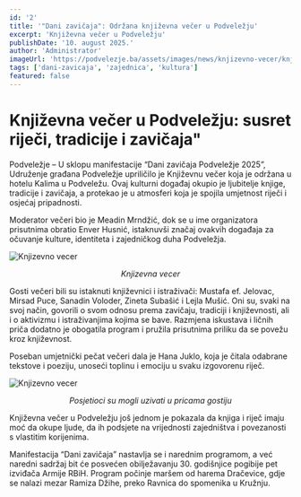 ```yaml
---
id: '2'
title: '"Dani zavičaja": Održana književna večer u Podveležju'
excerpt: 'Književna večer u Podveležju'
publishDate: '10. august 2025.'
author: 'Administrator'
imageUrl: 'https://podvelezje.ba/assets/images/news/knjizevno-vecer/knjizevno-vecer-1.jpeg'
tags: ['dani-zavicaja', 'zajednica', 'kultura']
featured: false
---
```


# Književna večer u Podveležju: susret riječi, tradicije i zavičaja"

Podveležje – U sklopu manifestacije “Dani zavičaja Podveležje 2025”, Udruženje građana Podveležje upriličilo je Književnu večer koja je održana u hotelu Kalima u Podveležu. Ovaj kulturni događaj okupio je ljubitelje knjige, tradicije i zavičaja, a protekao je u atmosferi koja je spojila umjetnost riječi i osjećaj pripadnosti.

Moderator večeri bio je Meadin Mrndžić, dok se u ime organizatora prisutnima obratio Enver Husnić, istaknuvši značaj ovakvih događaja za očuvanje kulture, identiteta i zajedničkog duha Podveležja.

![Knjizevno vecer](https://podvelezje.ba/assets/images/news/knjizevno-vecer/knjizevno-vecer-2.jpeg)<center>*Knjizevna vecer*</center>

Gosti večeri bili su istaknuti književnici i istraživači: Mustafa ef. Jelovac, Mirsad Puce, Sanadin Voloder, Zineta Subašić i Lejla Mušić. Oni su, svaki na svoj način, govorili o svom odnosu prema zavičaju, tradiciji i književnosti, ali i o aktivizmu i istraživanjima kojima se bave. Razmjena iskustava i ličnih priča dodatno je obogatila program i pružila prisutnima priliku da se povežu kroz književnost.

Poseban umjetnički pečat večeri dala je Hana Juklo, koja je čitala odabrane tekstove i poeziju, unoseći toplinu i emociju u svaku izgovorenu riječ.

![Knjizevno vecer](https://podvelezje.ba/assets/images/news/knjizevno-vecer/knjizevno-vecer-3.jpeg)<center>*Posjetioci su mogli uzivati u pricama gostiju*</center>

Književna večer u Podveležju još jednom je pokazala da knjiga i riječ imaju moć da okupe ljude, da ih podsjete na vrijednosti zajedništva i povezanosti s vlastitim korijenima.

Manifestacija “Dani zavičaja” nastavlja se i narednim programom, a već naredni sadržaj bit će posvećen obilježavanju 30. godišnjice pogibije pet izviđača Armije RBiH. Program počinje maršem od harema Dračevice, gdje se nalazi mezar Ramiza Džihe, preko Ravnica do spomenika u Kružnju.